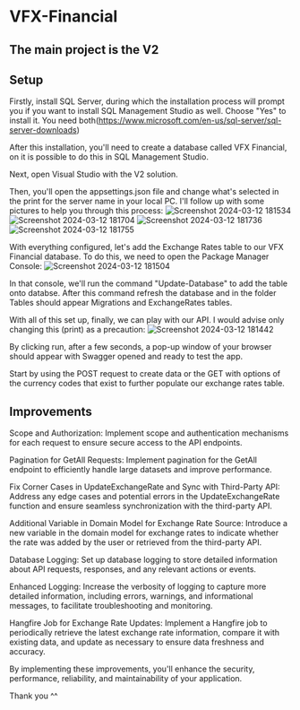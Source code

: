 # VFX-Financial
## The main project is the V2

## Setup
Firstly, install SQL Server, during which the installation process will prompt you if you want to install SQL Management Studio as well. Choose "Yes" to install it. You need both(https://www.microsoft.com/en-us/sql-server/sql-server-downloads) 

After this installation, you'll need to create a database called VFX Financial, on it is possible to do this in SQL Management Studio.

Next, open Visual Studio with the V2 solution.

Then, you'll open the appsettings.json file and change what's selected in the print for the server name in your local PC. I'll follow up with some pictures to help you through this process:
![Screenshot 2024-03-12 181534](https://github.com/imastered/VFX-Financial/assets/92260343/d0f309c5-92de-43ad-bf7f-e8691a65864c)
![Screenshot 2024-03-12 181704](https://github.com/imastered/VFX-Financial/assets/92260343/c773b6b5-6547-40ef-8cbd-c2976b9a3271)
![Screenshot 2024-03-12 181736](https://github.com/imastered/VFX-Financial/assets/92260343/fb6ebe54-1556-44a7-9683-2425ff7f4dd1)
![Screenshot 2024-03-12 181755](https://github.com/imastered/VFX-Financial/assets/92260343/994e192f-82eb-4864-890a-1577d8ceb774)

With everything configured, let's add the Exchange Rates table to our VFX Financial database. To do this, we need to open the Package Manager Console:
![Screenshot 2024-03-12 181504](https://github.com/imastered/VFX-Financial/assets/92260343/0b22e3bf-d5dd-450a-9628-5505c3b21777)

In that console, we'll run the command "Update-Database" to add the table onto databse. After this command refresh the database and in the folder Tables should appear Migrations and ExchangeRates tables.

With all of this set up, finally, we can play with our API. I would advise only changing this (print) as a precaution:
![Screenshot 2024-03-12 181442](https://github.com/imastered/VFX-Financial/assets/92260343/2ee2acbc-7b10-477d-8f71-9e82f3dab24a)

By clicking run, after a few seconds, a pop-up window of your browser should appear with Swagger opened and ready to test the app. 

Start by using the POST request to create data or the GET with options of the currency codes that exist to further populate our exchange rates table.

## Improvements
Scope and Authorization: Implement scope and authentication mechanisms for each request to ensure secure access to the API endpoints.

Pagination for GetAll Requests: Implement pagination for the GetAll endpoint to efficiently handle large datasets and improve performance.

Fix Corner Cases in UpdateExchangeRate and Sync with Third-Party API: Address any edge cases and potential errors in the UpdateExchangeRate function and ensure seamless synchronization with the third-party API.

Additional Variable in Domain Model for Exchange Rate Source: Introduce a new variable in the domain model for exchange rates to indicate whether the rate was added by the user or retrieved from the third-party API.

Database Logging: Set up database logging to store detailed information about API requests, responses, and any relevant actions or events.

Enhanced Logging: Increase the verbosity of logging to capture more detailed information, including errors, warnings, and informational messages, to facilitate troubleshooting and monitoring.

Hangfire Job for Exchange Rate Updates: Implement a Hangfire job to periodically retrieve the latest exchange rate information, compare it with existing data, and update as necessary to ensure data freshness and accuracy.

By implementing these improvements, you'll enhance the security, performance, reliability, and maintainability of your application.

Thank you ^^
